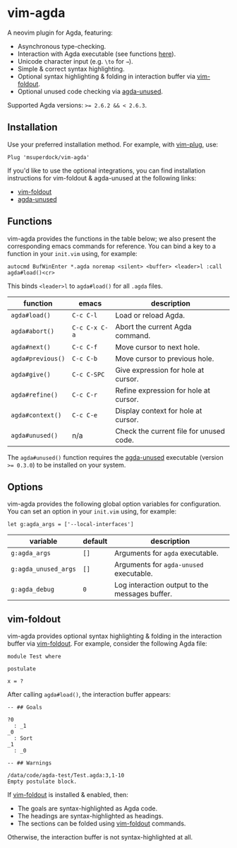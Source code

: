 # vim-agda

A neovim plugin for Agda, featuring:

- Asynchronous type-checking.
- Interaction with Agda executable (see functions [here](#functions)).
- Unicode character input (e.g. `\to` for `→`).
- Simple & correct syntax highlighting.
- Optional syntax highlighting & folding in interaction buffer via
 [vim-foldout](https://github.com/msuperdock/vim-foldout).
- Optional unused code checking via
 [agda-unused](https://github.com/msuperdock/agda-unused).

Supported Agda versions: `>= 2.6.2 && < 2.6.3`.

## Installation

Use your preferred installation method. For example, with
[vim-plug](https://github.com/junegunn/vim-plug), use:

```
Plug 'msuperdock/vim-agda'
```

If you'd like to use the optional integrations, you can find installation
instructions for vim-foldout & agda-unused at the following links:

- [vim-foldout](https://github.com/msuperdock/vim-foldout)
- [agda-unused](https://github.com/msuperdock/agda-unused)

## Functions

vim-agda provides the functions in the table below; we also present the
corresponding emacs commands for reference. You can bind a key to a function in
your `init.vim` using, for example:

```
autocmd BufWinEnter *.agda noremap <silent> <buffer> <leader>l :call agda#load()<cr>
```

This binds `<leader>l` to `agda#load()` for all `.agda` files.

| function | emacs | description |
| --- | --- | --- |
| `agda#load()` | `C-c C-l` | Load or reload Agda. |
| `agda#abort()` | `C-c C-x C-a` | Abort the current Agda command. |
| `agda#next()` | `C-c C-f` | Move cursor to next hole. |
| `agda#previous()` | `C-c C-b` | Move cursor to previous hole. |
| `agda#give()` | `C-c C-SPC` | Give expression for hole at cursor. |
| `agda#refine()` | `C-c C-r` | Refine expression for hole at cursor. |
| `agda#context()` | `C-c C-e` | Display context for hole at cursor. |
| `agda#unused()` | n/a | Check the current file for unused code. |

The `agda#unused()` function requires the
[agda-unused](https://github.com/msuperdock/agda-unused) executable (version
`>= 0.3.0`) to be installed on your system.

## Options

vim-agda provides the following global option variables for configuration. You
can set an option in your `init.vim` using, for example:

```
let g:agda_args = ['--local-interfaces']
```

| variable | default | description |
| --- | --- | --- |
| `g:agda_args` | `[]` | Arguments for `agda` executable. |
| `g:agda_unused_args` | `[]` | Arguments for `agda-unused` executable. |
| `g:agda_debug` | `0` | Log interaction output to the messages buffer. |

## vim-foldout

vim-agda provides optional syntax highlighting & folding in the interaction
buffer via [vim-foldout](https://github.com/msuperdock/vim-foldout). For
example, consider the following Agda file:

```
module Test where

postulate

x = ?
```

After calling `agda#load()`, the interaction buffer appears:

```
-- ## Goals

?0
  : _1
_0
  : Sort
_1
  : _0

-- ## Warnings

/data/code/agda-test/Test.agda:3,1-10
Empty postulate block.

```

If [vim-foldout](https://github.com/msuperdock/vim-foldout) is installed &
enabled, then:

- The goals are syntax-highlighted as Agda code.
- The headings are syntax-highlighted as headings.
- The sections can be folded using
 [vim-foldout](https://github.com/msuperdock/vim-foldout) commands.

Otherwise, the interaction buffer is not syntax-highlighted at all.

